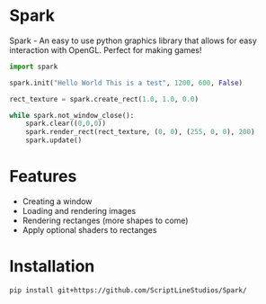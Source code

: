 # Spark
Spark - An easy to use python graphics library that allows for easy interaction with OpenGL. Perfect for making games!

```python
import spark

spark.init("Hello World This is a test", 1200, 600, False) 

rect_texture = spark.create_rect(1.0, 1.0, 0.0)

while spark.not_window_close():
    spark.clear((0,0,0))
    spark.render_rect(rect_texture, (0, 0), (255, 0, 0), 200)
    spark.update()       
```

# Features

- Creating a window
- Loading and rendering images
- Rendering rectanges (more shapes to come)
- Apply optional shaders to rectanges

# Installation

```pip install git+https://github.com/ScriptLineStudios/Spark/```




